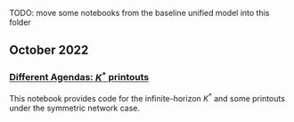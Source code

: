 TODO: move some notebooks from the baseline unified model into this folder

## October 2022

### [Different Agendas: $K^*$ printouts](https://github.com/weiliubc/strategic_influencer_of_naive_agents/blob/main/unified_multiple_strategic/mus_different_agenda_K.ipynb)
This notebook provides code for the infinite-horizon $K^*$ and some printouts under the symmetric network case.
